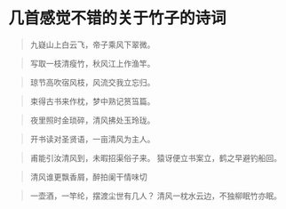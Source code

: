 # 几首感觉不错的关于竹子的诗词

> 九嶷山上白云飞，帝子乘风下翠微。

> 写取一枝清瘦竹，秋风江上作渔竿。

> 琼节高吹宿风枝，风流交我立忘归。

> 束得古书来作枕，梦中熟记筼筜篇。

> 夜里照时金琐碎，清风拂处玉玲珑。

> 开书读对圣贤语，一亩清风为主人。

> 甫能引汝清风到，未暇招渠俗子来。 猿讶便立书案立，鹤之早避钓船回。

> 清风谁更飘香屑，醉拍阑干情味切

> 一壶酒，一竿纶，摆渡尘世有几人？ 清风一枕水云边，不独柳眠竹亦眠。

